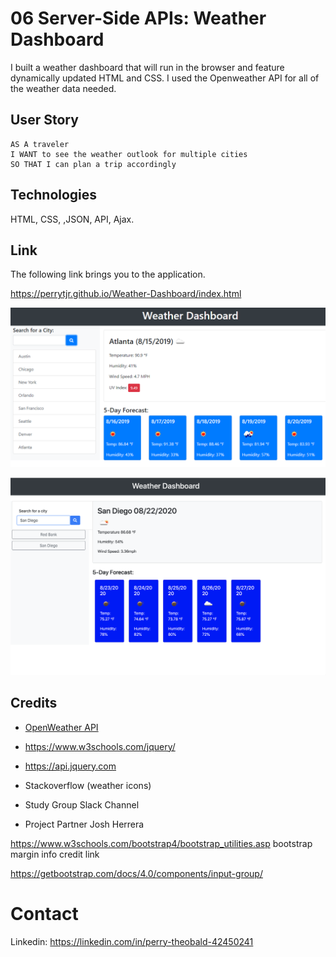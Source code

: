 # 06 Server-Side APIs: Weather Dashboard

I built a weather dashboard that will run in the browser and feature dynamically updated HTML and CSS. I used the Openweather API for all of the weather data needed. 



## User Story

```
AS A traveler
I WANT to see the weather outlook for multiple cities
SO THAT I can plan a trip accordingly
```

## Technologies 
HTML, CSS, ,JSON, API, Ajax. 



## Link
The following link brings you to the application.

https://perrytjr.github.io/Weather-Dashboard/index.html

![weather dashboard demo](./Assets/06-server-side-apis-homework-demo.png)

![](https://github.com/perrytjr/Weather-Dashboard/blob/master/Assets/Screen%20Shot%202020-08-22%20at%209.55.08%20AM.png)

## Credits

* [OpenWeather API](https://openweathermap.org/api)

* https://www.w3schools.com/jquery/

* https://api.jquery.com

* Stackoverflow (weather icons)

* Study Group Slack Channel

* Project Partner Josh Herrera

https://www.w3schools.com/bootstrap4/bootstrap_utilities.asp bootstrap margin info credit link

https://getbootstrap.com/docs/4.0/components/input-group/

# Contact

Linkedin: https://linkedin.com/in/perry-theobald-42450241
